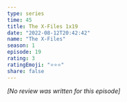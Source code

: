 ```yaml
---
type: series
time: 45
title: The X-Files 1x19
date: "2022-08-12T20:42:42"
name: "The X-Files"
season: 1
episode: 19
rating: 3
ratingEmoji: "⭐️⭐️⭐️"
share: false
---
```


_[No review was written for this episode]_
